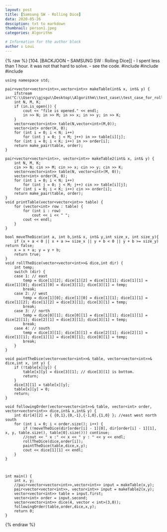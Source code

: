 ```yaml
---
layout: post
title: [Samsung SW - Rolling Dice]
data: 2020-05-26
desciption: txt to markdown
thumbnail: person1.jpeg
categories: Algorithm

# Information for the author block
author : Loui
---
```


{% raw %}
	﻿[104. [BACKJOON – SAMSUNG SW : Rolling Dice]]
	- I spent less than 1 hour. it was not that hard to solve.
	- see the code.
	#include<iostream>
	#include<fstream>
	#include<vector>
	
	using namespace std;
	
	pair<vector<vector<int>>,vector<int>> makeTable(int& x, int& y) {
		ifstream in("C:\\Users\\gjsgu\\Desktop\\Algorithm\\test_case\\test_case_for_rolling_dice.txt");
		int N, M, K;
		if (in.is_open()) {
			cout << "file is opened." << endl;
			in >> N; in >> M; in >> x; in >> y; in >> K;
		}
		vector<vector<int>> table(N,vector<int>(M,0));
		vector<int> order(K, 0);
		for (int i = 0; i < N; i++) 
			for (int j = 0; j < M; j++) in >> table[i][j];
		for (int i = 0; i < K; i++) in >> order[i];
		return make_pair(table, order);
	}
	
	pair<vector<vector<int>>, vector<int>> makeTable2(int& x, int& y) {
		int N, M, K;
		cin >> N; cin >> M; cin >> x; cin >> y; cin >> K;
		vector<vector<int>> table(N, vector<int>(M, 0));
		vector<int> order(K, 0);
		for (int i = 0; i < N; i++)
			for (int j = 0; j < M; j++) cin >> table[i][j];
		for (int i = 0; i < K; i++) cin >> order[i];
		return make_pair(table, order);
	}
	void printTable(vector<vector<int>> table) {
		for (vector<int> row : table) {
			for (int i : row)
				cout << i << " ";
			cout << endl;
		}
	}
	
	bool moveTheDice(int a, int b,int& x, int& y,int size_x, int size_y){
		if (x + a < 0 || x + a >= size_x || y + b < 0 || y + b >= size_y) return false;
		x = x + a; y = y + b;
		return true;
	}
	void rollTheDice(vector<vector<int>>& dice,int dir) {
		int temp;
		switch (dir) {
		case 1: // east
			temp = dice[1][2]; dice[1][2] = dice[1][1]; dice[1][1] = dice[1][0]; dice[1][0] = dice[3][1]; dice[3][1] = temp;
			break;
		case 2: // west
			temp = dice[1][0]; dice[1][0] = dice[1][1]; dice[1][1] = dice[1][2]; dice[1][2] = dice[3][1]; dice[3][1] = temp;
			break;
		case 3: // north
			temp = dice[0][1]; dice[0][1] = dice[1][1]; dice[1][1] = dice[2][1]; dice[2][1] = dice[3][1]; dice[3][1] = temp;
			break;
		case 4: // south
			temp = dice[3][1]; dice[3][1] = dice[2][1]; dice[2][1] = dice[1][1]; dice[1][1] = dice[0][1]; dice[0][1] = temp;
			break;
		}
	}
	
	void paintTheDice(vector<vector<int>>& table, vector<vector<int>>& dice,int x, int y) {
		if (!table[x][y]) {
			table[x][y] = dice[3][1]; // dice[3][1] is bottom.
			return;
		}
		dice[3][1] = table[x][y];
		table[x][y] = 0;
		return;
	}
	
	void followingOrder(vector<vector<int>>& table, vector<int> order, vector<vector<int>> dice,int& x,int& y) {
		int dir[4][2] = { {0,1},{0,-1},{-1,0},{1,0} }; //east west north south
		for (int i = 0; i < order.size(); i++) {
			if (!moveTheDice(dir[order[i] - 1][0], dir[order[i] - 1][1], x, y, table.size(), table[0].size())) continue;
			//cout << " x :" << x << " y : " << y << endl;
			rollTheDice(dice,order[i]);
			paintTheDice(table,dice,x,y);
			cout << dice[1][1] << endl;
		}
	}
	
	
	
	int main() {
		int x, y;
		//pair<vector<vector<int>>,vector<int>> input = makeTable(x,y);
		pair<vector<vector<int>>, vector<int>> input = makeTable2(x,y);
		vector<vector<int>> table = input.first;
		vector<int> order = input.second;
		vector<vector<int>> dice(4, vector < int>(3,0));
		followingOrder(table,order,dice,x,y);
		return 0;
	}
	
	
{% endraw %}
